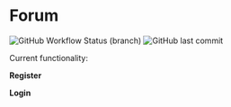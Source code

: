 # Forum

![GitHub Workflow Status (branch)](https://img.shields.io/github/workflow/status/runthis/forum/unit-feature-tests/master)
![GitHub last commit](https://img.shields.io/github/last-commit/runthis/forum)

Current functionality:

**Register**

**Login**
